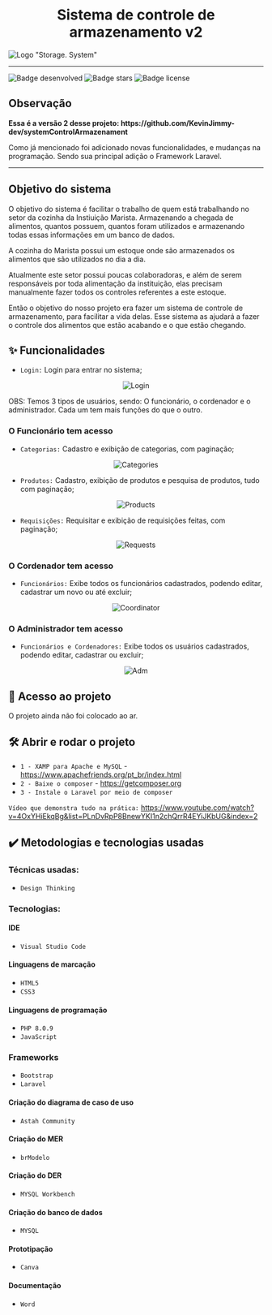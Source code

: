 <h1 align="center"> Sistema de controle de armazenamento v2 </h1>

![Logo "Storage. System"](https://user-images.githubusercontent.com/83522758/155756628-630c905f-479e-4166-9708-7e460b8abc2d.jpg)

<hr>

![Badge desenvolved](http://img.shields.io/static/v1?label=STATUS&message=%20DESENVOLVENDO&color=YELLOW&style=for-the-badge) 
![Badge stars](https://img.shields.io/github/stars/KevinJimmy-dev/SystemStorageV2?style=for-the-badge) 
![Badge license](https://img.shields.io/github/license/KevinJimmy-dev/SystemStorageV2?style=for-the-badge)

<h2>Observação</h2>
<p><strong> Essa é a versão 2 desse projeto: https://github.com/KevinJimmy-dev/systemControlArmazenament </strong></p>
<p> Como já mencionado foi adicionado novas funcionalidades, e mudanças na programação. Sendo sua principal adição o Framework Laravel. </p>

<hr>

<h2> Objetivo do sistema</h2>
<p>O objetivo do sistema é facilitar o trabalho de quem está trabalhando no setor da cozinha da Instiuição Marista. Armazenando a chegada de alimentos, quantos possuem, quantos foram utilizados e armazenando todas essas informações em um banco de dados.</p>

<p>A cozinha do Marista possui um estoque onde são armazenados os alimentos que são utilizados no dia a dia.</p>
<p>Atualmente este setor possui poucas colaboradoras, e além de serem responsáveis por toda alimentação da instituição, elas precisam manualmente fazer todos os controles referentes a este estoque.</p>
<p>Então o objetivo do nosso projeto era fazer um sistema de controle de armazenamento, para facilitar a vida delas. Esse sistema as ajudará a fazer o controle dos alimentos que estão acabando e o que estão chegando.</p>

## ✨ Funcionalidades

- `Login:` Login para entrar no sistema;
<div align="center">
    
![Login](https://user-images.githubusercontent.com/83522758/162970846-b8d34050-91b4-4e90-8f6c-5f203c3472bf.gif)
    
</div>

<p> OBS: Temos 3 tipos de usuários, sendo: O funcionário, o cordenador e o administrador. Cada um tem mais funções do que o outro. </p>

### O Funcionário tem acesso

- `Categorias:` Cadastro e exibição de categorias, com paginação;
<div align="center">
    
![Categories](https://user-images.githubusercontent.com/83522758/162972178-da8c36bd-ba70-41ba-a8cc-17ce6d02898d.gif)

    
</div>


- `Produtos:` Cadastro, exibição de produtos e pesquisa de produtos, tudo com paginação;
<div align="center">
    
![Products](https://user-images.githubusercontent.com/83522758/162976592-dd73a7bb-e468-47e3-9fbf-8609972f81ae.gif)

    
</div>


- `Requisições:` Requisitar e exibição de requisições feitas, com paginação;
<div align="center">
    
![Requests](https://user-images.githubusercontent.com/83522758/162976721-9bb3a2c5-f5ac-49f0-bec7-718f7abcb17c.gif)

    
</div>



### O Cordenador tem acesso

- `Funcionários:` Exibe todos os funcionários cadastrados, podendo editar, cadastrar um novo ou até excluir;
<div align="center">
    
![Coordinator](https://user-images.githubusercontent.com/83522758/162977475-c538fc96-e4bc-4bc8-93f9-6446091c91a8.gif)

    
</div>



### O Administrador tem acesso

- `Funcionários e Cordenadores:` Exibe todos os usuários cadastrados, podendo editar, cadastrar ou excluir;
<div align="center">
    
![Adm](https://user-images.githubusercontent.com/83522758/162977507-23e5e8e9-a5e7-4c5b-956f-de0ba61e5935.gif)
    
</div>

## 📁 Acesso ao projeto

<p>O projeto ainda não foi colocado ao ar.</p>

## 🛠️ Abrir e rodar o projeto

- `1 - XAMP para Apache e MySQL` - https://www.apachefriends.org/pt_br/index.html
- `2 - Baixe o composer` - https://getcomposer.org
- `3 - Instale o Laravel por meio de composer`

`Vídeo que demonstra tudo na prática:` https://www.youtube.com/watch?v=4OxYHiEkqBg&list=PLnDvRpP8BnewYKI1n2chQrrR4EYiJKbUG&index=2
  
## ✔️ Metodologias e tecnologias usadas

### Técnicas usadas:

  - `Design Thinking`

### Tecnologias:

#### IDE

  - `Visual Studio Code`

#### Linguagens de marcação

  - `HTML5`
  - `CSS3`

#### Linguagens de programação

  - `PHP 8.0.9`
  - `JavaScript`

### Frameworks

  - `Bootstrap`
  - `Laravel`

#### Criação do diagrama de caso de uso

  - `Astah Community`

#### Criação do MER

  - `brModelo`

#### Criação do DER

  - `MYSQL Workbench`

#### Criação do banco de dados

  - `MYSQL`

#### Prototipação

  - `Canva`

#### Documentação

  - `Word`
